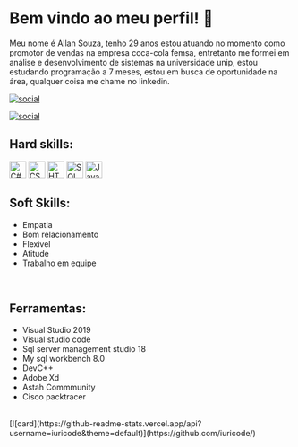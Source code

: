 # Bem vindo ao meu perfil!  👋
Meu nome é Allan Souza, tenho 29 anos estou atuando no momento como promotor de vendas na empresa coca-cola femsa, entretanto me formei em análise e desenvolvimento de sistemas na universidade unip, estou estudando programação a 7 meses, estou em busca de oportunidade na área, qualquer coisa me chame no linkedin.

<p>

[![social](https://img.shields.io/badge/Linkedin--blue?style=for-the-badge&logo=linkedin&logoColor=blue)](https://www.linkedin.com/in/allan-souza-silva-794164146/)

[![social](https://img.shields.io/badge/Curriculum--red?style=for-the-badge)](https://allansouzasilva.github.io/curriculum/)
</p>

## Hard skills:
<p>
<img src="https://upload.wikimedia.org/wikipedia/commons/thumb/7/7a/C_Sharp_logo.svg/225px-C_Sharp_logo.svg.png" alt="C#" height="30"/>
<img src="https://seeklogo.com/images/C/css3-logo-8724075274-seeklogo.com.png" alt="CSS3" height="30"/>
<img src="https://logodownload.org/wp-content/uploads/2016/10/html5-logo-1.png" alt="HTML5" height="30"/>
<img src="https://altyra.com/wp-content/uploads/2018/11/microsoft-sql-server-logo-png.png" alt="SQL Server" height="30"/>
  <img src="https://upload.wikimedia.org/wikipedia/commons/thumb/9/99/Unofficial_JavaScript_logo_2.svg/480px-Unofficial_JavaScript_logo_2.svg.png" alt="JavaScript" height="30"/>
</p>

## Soft Skills: 
 - Empatia 
 - Bom relacionamento 
 - Flexivel 
 - Atitude 
 - Trabalho em equipe
<br>

## Ferramentas:
 - Visual Studio 2019 
 - Visual studio code 
 - Sql server management studio 18
 - My sql workbench 8.0 
 - DevC++ 
 - Adobe Xd
 - Astah Commmunity
 - Cisco packtracer
 <br>
 [![card](https://github-readme-stats.vercel.app/api?username=iuricode&theme=default)](https://github.com/iuricode/)

